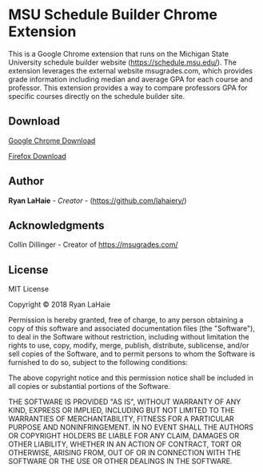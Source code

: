 # MSU Schedule Builder Chrome Extension

This is a Google Chrome extension that runs on the Michigan State University schedule builder website (https://schedule.msu.edu/). The extension leverages
the external website msugrades.com, which provides grade information including median and average GPA for each course and professor. This extension provides a 
way to compare professors GPA for specific courses directly on the schedule builder site.

## Download

[Google Chrome Download](https://chrome.google.com/webstore/detail/msu-schedule-grades/akdnegfkalpdibnbihpgogmifhkaalje)

[Firefox Download](https://addons.mozilla.org/en-US/firefox/addon/msu-schedule-grades/)


## Author

**Ryan LaHaie** - *Creator* - (https://github.com/lahaiery/)

## Acknowledgments

Collin Dillinger - Creator of https://msugrades.com/

## License
MIT License

Copyright  ©  2018 Ryan LaHaie

Permission is hereby granted, free of charge, to any person obtaining a copy of this software and associated documentation files (the "Software"), to deal in the Software without restriction, including without limitation the rights to use, copy, modify, merge, publish, distribute, sublicense, and/or sell copies of the Software, and to permit persons to whom the Software is furnished to do so, subject to the following conditions:

The above copyright notice and this permission notice shall be included in all copies or substantial portions of the Software.

THE SOFTWARE IS PROVIDED "AS IS", WITHOUT WARRANTY OF ANY KIND, EXPRESS OR IMPLIED, INCLUDING BUT NOT LIMITED TO THE WARRANTIES OF MERCHANTABILITY, FITNESS FOR A PARTICULAR PURPOSE AND NONINFRINGEMENT. IN NO EVENT SHALL THE AUTHORS OR COPYRIGHT HOLDERS BE LIABLE FOR ANY CLAIM, DAMAGES OR OTHER LIABILITY, WHETHER IN AN ACTION OF CONTRACT, TORT OR OTHERWISE, ARISING FROM, OUT OF OR IN CONNECTION WITH THE SOFTWARE OR THE USE OR OTHER DEALINGS IN THE SOFTWARE.
